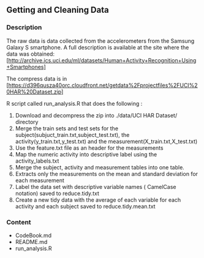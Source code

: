 ## Getting and Cleaning Data
### Description
The raw data is data collected from the accelerometers from the Samsung Galaxy S smartphone. A full description is available at the site where the data was obtained: 
  [http://archive.ics.uci.edu/ml/datasets/Human+Activity+Recognition+Using+Smartphones]

The compress data is in [https://d396qusza40orc.cloudfront.net/getdata%2Fprojectfiles%2FUCI%20HAR%20Dataset.zip]

R script called run_analysis.R that does the following :
 1. Download and decompress the zip into ./data/UCI HAR Dataset/ directory
 2. Merge the train sets and test sets for the subject(subjuct_train.txt,subject_test.txt),
    the activity(y_train.txt,y_test.txt) and the measurement(X_train.txt,X_test.txt)
 3. Use the feature.txt file as an header for the measurements
 4. Map the numeric activity into descriptive label using the activity_labels.txt
 5. Merge the subject, activity and measurement tables into one table.
 6. Extracts only the measurements on the mean and standard deviation for each measurement
 7. Label the data set with descriptive variable names ( CamelCase notation) saved to reduce.tidy.txt
 8. Create a new tidy data with the average of each variable for each activity and each subject saved to
    reduce.tidy.mean.txt

### Content

- CodeBook.md
- README.md
- run_analysis.R